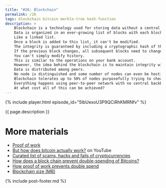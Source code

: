 ```yaml
---
title: "#26: Blockchain"
permalink: /26
tags: blockchain bitcoin merkle-tree hash-function
description: >
    Blockchain is a technology used for storing data without a central database.
    Data is organized in an ever-growing list of blocks with each block referencing the previous one.
    Like a linked list.
    Once a block is added to this list, it can't be modified.
    The integrity is guaranteed by including a cryptographic hash of the previous block.
    If the previous block changes, all subsequent blocks need to change as well.
    You can't simply modify history.
    This is similar to the operations on your bank account.
    However, the idea behind the blockchain is to maintain integrity without a central authority, like a bank.
    Data is distributed among peers.
    No node is distinguished and some number of nodes can even be hostile.
    Blockchain tolerates up to 50% of nodes purposefully trying to cheat the system.
    Everything happens using peer-to-peer network with no central backbone whatsoever.
    At what cost all of this can be achieved?
---
```


{% include player.html episode_id="5IbUexoU3P9QCiRhKMRNfv" %}

{{ page.description }}

<!--
Starting from the basics.
Blockchain is most commonly used to keep track of cryptocurrency transactions.
The most popular one is bitcoin, so I'll use it in the examples.
Bitcoins are like an ordinary electronic currency.
You can transfer bitcoins from one account to another, known as wallets.
Blockchain must provide one important guarantee: the same bitcoin cannot be spent twice.
The double-spending problem doesn't exist with paper cash.
Once you exchange ten dollar bill for a burger, you can no longer use that bill.
When paying by credit card the card terminal contacts your bank.
Payment is refused in case of insufficient funds.
But how can you ensure that the same bitcoin wasn't spent twice on two different goods or services?
By definition there is no single server storing your wallet's balance!

Well, actually, this information is stored on every participant's computer.
A complete history of each and every transaction from the beginning of the blockchain.
As of December 2020, the bitcoin's blockchain contains 600 million transactions in 600 thousand blocks.
The whole blockchain has about 300 GiB of data.
When a new unconfirmed transaction appears, every participant of the blockchain can verify it.
We must make sure that the source wallet contains sufficient funds.
This can be done by replaying all transactions from the past.
Because every transaction is public, we can easily verify consistency.
Surprisingly, that's not the reason why blockchain consumes so much computing power and energy.
More on that later.

OK, so we have a pool of unconfirmed transactions that every node in the blockchain may verify.
This pool is verified and packaged together in a block.
That block is attached to the end of the blockchain and broadcasted to everyone.
Periodically, for example every 10 minutes.
The transaction becomes an immutable part of history.
Spending the same bitcoin once again is impossible because it was already spent in one of the previous blocks.
Is that enough to prevent a fraud?
Unfortunately, it's just the beginning.

What if two independent nodes verify a bunch of transactions, package them in a block and broadcast them?
Suddenly we have two blocks with the same parent.
Blockchain just forked.
These two blocks can be different.
In order to understand how blockchain handles forks and prevents double-spending, we must understand the _proof-of-work_ algorithm.
That also explains why blockchain uses more energy than the country of Austria.
But that will be covered in the next episode.

Thanks for listening, bye!


-->

# More materials

* [Proof of work](https://en.wikipedia.org/wiki/Proof_of_work)
* [But how does bitcoin actually work?](https://www.youtube.com/watch?v=bBC-nXj3Ng4) on YouTube
* [Curated list of scams, hacks and fails of cryptocurrencies](https://github.com/nurkiewicz/crypto-hall-of-shame)
* [How does a block chain prevent double-spending of Bitcoins?](https://www.investopedia.com/ask/answers/061915/how-does-block-chain-prevent-doublespending-bitcoins.asp)
* [How proof of work prevents double spend](https://bitcoin.stackexchange.com/questions/61385/how-proof-of-work-prevents-double-spend)
* [Blockchain size (MB)](https://www.blockchain.com/charts/blocks-size)

{% include post-footer.md %}